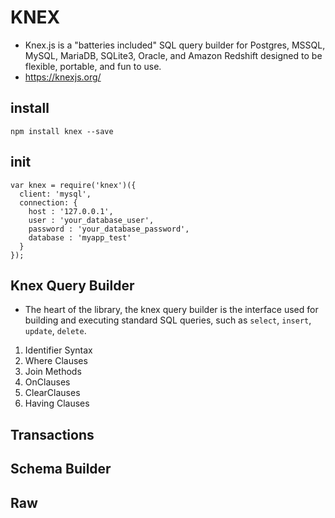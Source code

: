 # KNEX
* Knex.js is a "batteries included" SQL query builder for Postgres, MSSQL, MySQL, MariaDB, SQLite3, Oracle, and Amazon Redshift designed to be flexible, portable, and fun to use.
* https://knexjs.org/

## install

```
npm install knex --save
```

## init

```
var knex = require('knex')({
  client: 'mysql',
  connection: {
    host : '127.0.0.1',
    user : 'your_database_user',
    password : 'your_database_password',
    database : 'myapp_test'
  }
});
```

## Knex Query Builder

* The heart of the library, the knex query builder is the interface used for building and executing standard SQL queries, such as `select`, `insert`, `update`, `delete`.

1. Identifier Syntax
2. Where Clauses
3. Join Methods
4. OnClauses
5. ClearClauses
6. Having Clauses


## Transactions

## Schema Builder

## Raw


